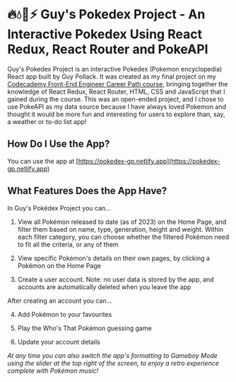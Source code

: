 # 🔥💧🌱⚡ Guy's Pokedex Project - An Interactive Pokedex Using React Redux, React Router and PokeAPI

Guy's Pokedex Project is an interactive Pokedex (Pokemon encyclopedia) React app built by Guy Pollack.
It was created as my final project on my <a href="https://www.codecademy.com/learn/paths/front-end-engineer-career-path" target="_blank">Codecademy Front-End Engineer Career Path course</a>, bringing together the knowledge of React Redux, React Router, HTML, CSS and JavaScript that I gained during the course.
This was an open-ended project, and I chose to use PokeAPI as my data source because I have always loved Pokemon and thought it would be more fun and interesting for users to explore than, say, a weather or to-do list app!

## How Do I Use the App?

You can use the app at [https://pokedex-gp.netlify.app](https://pokedex-gp.netlify.app)

## What Features Does the App Have?

In Guy's Pokédex Project you can...

1. View all Pokémon released to date (as of 2023) on the Home Page, and filter them based on name, type, generation, height and weight. Within each filter category, you can choose whether the filtered Pokémon need to fit all the criteria, or any of them

2. View specific Pokémon's details on their own pages, by clicking a Pokémon on the Home Page

3. Create a user account. Note: no user data is stored by the app, and accounts are automatically deleted when you leave the app

After creating an account you can...

4. Add Pokémon to your favourites

5. Play the Who's That Pokémon guessing game

6. Update your account details

<em>At any time you can also switch the app's formatting to Gameboy Mode using the slider at the top right of the screen, to enjoy a retro experience complete with Pokémon music!</em>